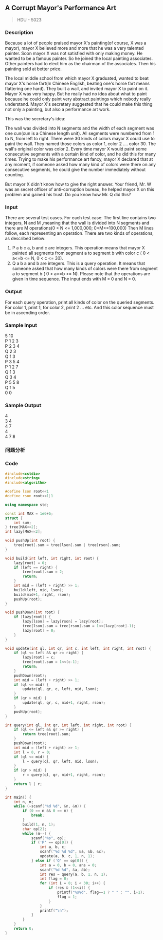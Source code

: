 ## A Corrupt Mayor's Performance Art
> HDU - 5023

### Description
Because a lot of people praised mayor X's painting(of course, X was a mayor), mayor X believed more and more that he was a very talented painter. Soon mayor X was not satisfied with only making money. He wanted to be a famous painter. So he joined the local painting associates. Other painters had to elect him as the chairman of the associates. Then his painting sold at better price.

The local middle school from which mayor X graduated, wanted to beat mayor X's horse fart(In Chinese English, beating one's horse fart means flattering one hard). They built a wall, and invited mayor X to paint on it. Mayor X was very happy. But he really had no idea about what to paint because he could only paint very abstract paintings which nobody really understand. Mayor X's secretary suggested that he could make this thing not only a painting, but also a performance art work.

This was the secretary's idea:

The wall was divided into N segments and the width of each segment was one cun(cun is a Chinese length unit). All segments were numbered from 1 to N, from left to right. There were 30 kinds of colors mayor X could use to paint the wall. They named those colors as color 1, color 2 .... color 30. The wall's original color was color 2. Every time mayor X would paint some consecutive segments with a certain kind of color, and he did this for many times. Trying to make his performance art fancy, mayor X declared that at any moment, if someone asked how many kind of colors were there on any consecutive segments, he could give the number immediately without counting.

But mayor X didn't know how to give the right answer. Your friend, Mr. W was an secret officer of anti-corruption bureau, he helped mayor X on this problem and gained his trust. Do you know how Mr. Q did this?

### Input
There are several test cases.
For each test case:
The first line contains two integers, N and M ,meaning that the wall is divided into N segments and there are M operations(0 < N <= 1,000,000; 0<M<=100,000) 
Then M lines follow, each representing an operation. There are two kinds of operations, as described below: 
1) P a b c 
a, b and c are integers. This operation means that mayor X painted all segments from segment a to segment b with color c ( 0 < a<=b <= N, 0 < c <= 30).
2) Q a b
a and b are integers. This is a query operation. It means that someone asked that how many kinds of colors were there from segment a to segment b ( 0 < a<=b <= N).
Please note that the operations are given in time sequence.
The input ends with M = 0 and N = 0.

### Output
For each query operation, print all kinds of color on the queried segments. For color 1, print 1, for color 2, print 2 ... etc. And this color sequence must be in ascending order.

### Sample Input
5 10  
P 1 2 3  
P 2 3 4  
Q 2 3  
Q 1 3  
P 3 5 4  
P 1 2 7  
Q 1 3  
Q 3 4  
P 5 5 8  
Q 1 5  
0 0  

### Sample Output
4  
3 4  
4 7  
4  
4 7 8  

### 问题分析

### Code
```cpp
#include<cstdio>
#include<string>
#include<algorithm>

#define lson root<<1
#define rson root<<1|1

using namespace std;

const int MAX = 1e6+5;
struct {
    int sum;
} tree[MAX<<2];
int lazy[MAX<<2];

void pushUp(int root) {
    tree[root].sum = tree[lson].sum | tree[rson].sum;
}

void build(int left, int right, int root) {
    lazy[root] = 0;
    if (left == right) {
        tree[root].sum = 2;
        return;
    }
    int mid = (left + right) >> 1;
    build(left, mid, lson);
    build(mid+1, right, rson);
    pushUp(root);
}

void pushDown(int root) {
    if (lazy[root]) {
        lazy[lson] = lazy[rson] = lazy[root];
        tree[lson].sum = tree[rson].sum = 1<<(lazy[root]-1);
        lazy[root] = 0;
    }
}

void update(int ql, int qr, int c, int left, int right, int root) {
    if (ql <= left && qr >= right) {
        lazy[root] = c;
        tree[root].sum = 1<<(c-1);
        return;
    }
    pushDown(root);
    int mid = (left + right) >> 1;
    if (ql <= mid) {
        update(ql, qr, c, left, mid, lson);
    }
    if (qr > mid) {
        update(ql, qr, c, mid+1, right, rson);
    }
    pushUp(root);
}

int query(int ql, int qr, int left, int right, int root) {
    if (ql <= left && qr >= right) {
        return tree[root].sum;
    }
    pushDown(root);
    int mid = (left + right) >> 1;
    int l = 0, r = 0;
    if (ql <= mid) {
        l = query(ql, qr, left, mid, lson);
    }
    if (qr > mid) {
        r = query(ql, qr, mid+1, right, rson);
    }
    return l | r;
}

int main() {
    int n, m;
    while (~scanf("%d %d", &n, &m)) {
        if (0 == n && 0 == m) {
            break;
        }
        build(1, n, 1);
        char op[2];
        while (m--) {
            scanf("%s", op);
            if ('P' == op[0]) {
                int a, b, c;
                scanf("%d %d %d", &a, &b, &c);
                update(a, b, c, 1, n, 1);
            } else if ('Q' == op[0]) {
                int a = 0, b = 0, ans = 0;
                scanf("%d %d", &a, &b);
                int res = query(a, b, 1, n, 1);
                int flag = 0;
                for (int i = 0; i < 30; i++) {
                    if (res & (1<<i)) {
                        printf("%s%d", flag==1 ? " " : "", i+1);
                        flag = 1;
                    }
                }
                printf("\n");
            }
        }
    }
    return 0;
}
```